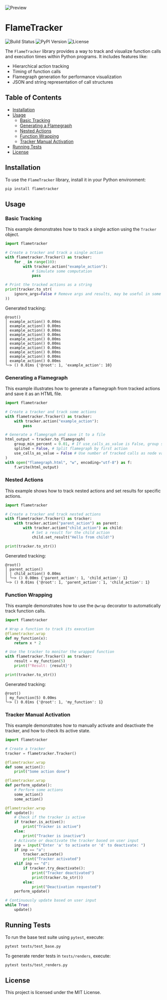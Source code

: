 ![Preview](./.github/assets/simple.png)

# FlameTracker

![Build Status](https://img.shields.io/github/actions/workflow/status/EtienneMR/flametracker/deploy.yml)
![PyPI Version](https://img.shields.io/pypi/v/flametracker)
![License](https://img.shields.io/github/license/EtienneMR/flametracker)

The `FlameTracker` library provides a way to track and visualize function calls and execution times within Python programs. It includes features like:

- Hierarchical action tracking
- Timing of function calls
- Flamegraph generation for performance visualization
- JSON and string representation of call structures

## Table of Contents

- [Installation](#installation)
- [Usage](#usage)
  - [Basic Tracking](#basic-tracking)
  - [Generating a Flamegraph](#generating-a-flamegraph)
  - [Nested Actions](#nested-actions)
  - [Function Wrapping](#function-wrapping)
  - [Tracker Manual Activation](#tracker-manual-activation)
- [Running Tests](#running-tests)
- [License](#license)

## Installation

To use the `FlameTracker` library, install it in your Python environment:

```sh
pip install flametracker
```

## Usage

### Basic Tracking

This example demonstrates how to track a single action using the `Tracker` object.

```python
import flametracker

# Create a tracker and track a single action
with flametracker.Tracker() as tracker:
    for _ in range(10):
        with tracker.action("example_action"):
            # Simulate some computation
            pass

# Print the tracked actions as a string
print(tracker.to_str(
    ignore_args=False # Remove args and results, may be useful in some cases to prevent bloat
))
```

Generated tracking:

```
@root()
│ example_action() 0.00ms
│ example_action() 0.00ms
│ example_action() 0.00ms
│ example_action() 0.00ms
│ example_action() 0.00ms
│ example_action() 0.00ms
│ example_action() 0.00ms
│ example_action() 0.00ms
│ example_action() 0.00ms
│ example_action() 0.00ms
╰─> () 0.01ms {'@root': 1, 'example_action': 10}
```

### Generating a Flamegraph

This example illustrates how to generate a flamegraph from tracked actions and save it as an HTML file.

```python
import flametracker

# Create a tracker and track some actions
with flametracker.Tracker() as tracker:
    with tracker.action("example_action"):
        pass

# Generate a flamegraph and save it to a file
html_output = tracker.to_flamegraph(
    group_min_percent = 0.01, # If use_calls_as_value is False, group short actions together (percentage of total time)
    splited = False, # Split flamegraph by first action
    use_calls_as_value = False # Use number of tracked calls as node value, may be a dict of group value
)
with open("flamegraph.html", "w", encoding="utf-8") as f:
    f.write(html_output)
```

### Nested Actions

This example shows how to track nested actions and set results for specific actions.

```python
import flametracker

# Create a tracker and track nested actions
with flametracker.Tracker() as tracker:
    with tracker.action("parent_action") as parent:
        with tracker.action("child_action") as child:
            # Set a result for the child action
            child.set_result("Hello from child!")

print(tracker.to_str())
```

Generated tracking:

```
@root()
│ parent_action()
│ │ child_action() 0.00ms
│ ╰─> () 0.00ms {'parent_action': 1, 'child_action': 1}
╰─> () 0.01ms {'@root': 1, 'parent_action': 1, 'child_action': 1}
```

### Function Wrapping

This example demonstrates how to use the `@wrap` decorator to automatically track function calls.

```python
import flametracker

# Wrap a function to track its execution
@flametracker.wrap
def my_function(x):
    return x * 2

# Use the tracker to monitor the wrapped function
with flametracker.Tracker() as tracker:
    result = my_function(5)
    print(f"Result: {result}")

print(tracker.to_str())
```

Generated tracking:

```
@root()
│ my_function(5) 0.00ms
╰─> () 0.01ms {'@root': 1, 'my_function': 1}
```

### Tracker Manual Activation

This example demonstrates how to manually activate and deactivate the tracker, and how to check its active state.

```python
import flametracker

# Create a tracker
tracker = flametracker.Tracker()

@flametracker.wrap
def some_action():
    print("Some action done")

@flametracker.wrap
def perform_update():
    # Perform some actions
    some_action()
    some_action()

@flametracker.wrap
def update():
    # Check if the tracker is active
    if tracker.is_active():
        print("Tracker is active")
    else:
        print("Tracker is inactive")
    # Activate or deactivate the tracker based on user input
    inp = input("Enter 'a' to activate or 'd' to deactivate: ")
    if inp == "a":
        tracker.activate()
        print("Tracker activated")
    elif inp == "d":
        if tracker.try_deactivate():
            print("Tracker deactivated")
            print(tracker.to_str())
        else:
            print("Deactivation requested")
    perform_update()

# Continuously update based on user input
while True:
    update()
```

## Running Tests

To run the base test suite using `pytest`, execute:

```sh
pytest tests/test_base.py
```

To generate render tests in `tests/renders`, execute:

```sh
pytest tests/test_renders.py
```

## License

This project is licensed under the MIT License.
